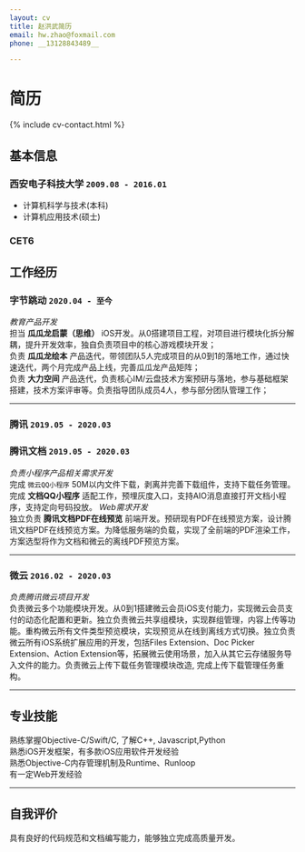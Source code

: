 ```yaml
---
layout: cv
title: 赵洪武简历
email: hw.zhao@foxmail.com
phone: __13128843489__

---
```

# 简历

<!--
include contact information from the front matter
Supported arguments:
    - homepage: url, text
    - phone 13128843489
    - email hw.zhao@foxmail.com
-->
{% include cv-contact.html %}

## 基本信息

### __西安电子科技大学__ `2009.08 - 2016.01`
- 计算机科学与技术(本科)
- 计算机应用技术(硕士)

### __CET6__ 

## 工作经历

### __字节跳动__ `2020.04 - 至今`
_教育产品开发_<br>
担当 __瓜瓜龙启蒙（思维）__ iOS开发。从0搭建项目工程，对项目进行模块化拆分解耦，提升开发效率，独自负责项目中的核心游戏模块开发；<br>
负责 __瓜瓜龙绘本__ 产品迭代，带领团队5人完成项目的从0到1的落地工作，通过快速迭代，两个月完成产品上线，完善瓜瓜龙产品矩阵；<br>
负责 __大力空间__ 产品迭代，负责核心IM/云盘技术方案预研与落地，参与基础框架搭建，技术方案评审等。负责指导团队成员4人，参与部分团队管理工作；<br>

------
### __腾讯__ `2019.05 - 2020.03`

### __腾讯文档__ `2019.05 - 2020.03`
_负责小程序产品相关需求开发_<br>
完成 ``微云QQ小程序`` 50M以内文件下载，剥离并完善下载组件，支持下载任务管理。完成 __文档QQ小程序__ 适配工作，预埋灰度入口，支持AIO消息直接打开文档小程序，支持定向号码投放。
_Web需求开发_<br>
独立负责 __腾讯文档PDF在线预览__ 前端开发。预研现有PDF在线预览方案，设计腾讯文档PDF在线预览方案。为降低服务端的负载，实现了全前端的PDF渲染工作，方案选型将作为文档和微云的离线PDF预览方案。

------

### __微云__  `2016.02 - 2020.03`
_负责腾讯微云项目开发_<br>
负责微云多个功能模块开发。从0到1搭建微云会员iOS支付能力，实现微云会员支付的动态化配置和更新。独立负责微云共享组模块，实现群组管理，内容上传等功能。重构微云所有文件类型预览模块，实现预览从在线到离线方式切换。独立负责微云所有iOS系统扩展应用的开发，包括Files Extension、Doc Picker Extension、Action Extension等，拓展微云使用场景，加入从其它云存储服务导入文件的能力。负责微云上传下载任务管理模块改造, 完成上传下载管理任务重构。

------

## 专业技能

熟练掌握Objective-C/Swift/C, 了解C++, Javascript,Python <br>
熟悉iOS开发框架，有多款iOS应用软件开发经验 <br>
熟悉Objective-C内存管理机制及Runtime、Runloop<br>
有一定Web开发经验 <br>

------
## 自我评价
具有良好的代码规范和文档编写能力，能够独立完成高质量开发。

<!-- ### Footer

Last updated: May 2019 -->
